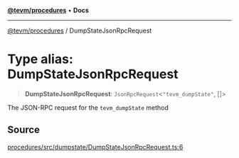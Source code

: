 [**@tevm/procedures**](../README.md) • **Docs**

***

[@tevm/procedures](../globals.md) / DumpStateJsonRpcRequest

# Type alias: DumpStateJsonRpcRequest

> **DumpStateJsonRpcRequest**: `JsonRpcRequest`\<`"tevm_dumpState"`, []\>

The JSON-RPC request for the `tevm_dumpState` method

## Source

[procedures/src/dumpstate/DumpStateJsonRpcRequest.ts:6](https://github.com/evmts/tevm-monorepo/blob/main/packages/procedures/src/dumpstate/DumpStateJsonRpcRequest.ts#L6)
